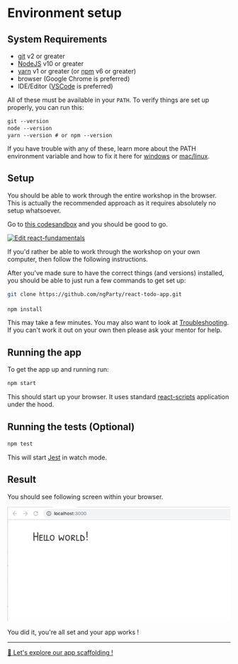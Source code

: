 # Environment setup

## System Requirements

- [git][git] v2 or greater
- [NodeJS][node] v10 or greater
- [yarn][yarn] v1 or greater (or [npm][npm] v6 or greater)
- browser (Google Chrome is preferred)
- IDE/Editor ([VSCode](https://code.visualstudio.com/Download) is preferred)

All of these must be available in your `PATH`. To verify things are set up
properly, you can run this:

```shell
git --version
node --version
yarn --version # or npm --version
```

If you have trouble with any of these, learn more about the PATH environment
variable and how to fix it here for [windows][win-path] or
[mac/linux][mac-path].

## Setup

You should be able to work through the entire workshop in the browser. This is
actually the recommended approach as it requires absolutely no setup whatsoever.

Go to
[this codesandbox](https://codesandbox.io/s/github/ngParty/react-todo-app)
and you should be good to go.

[![Edit react-fundamentals](https://codesandbox.io/static/img/play-codesandbox.svg)](https://codesandbox.io/s/github/ngParty/react-todo-app)

If you'd rather be able to work through the workshop on your own computer, then
follow the following instructions.

After you've made sure to have the correct things (and versions) installed, you
should be able to just run a few commands to get set up:

```sh
git clone https://github.com/ngParty/react-todo-app.git

npm install
```

This may take a few minutes. You may also want to look
at [Troubleshooting](#troubleshooting). If you can't work it out on your own
then please ask your mentor for help.

## Running the app

To get the app up and running run:

```sh
npm start
```

This should start up your browser. It uses standard
[react-scripts](https://github.com/facebook/create-react-app) application under the hood.

## Running the tests (Optional)

```sh
npm test
```

This will start [Jest](http://facebook.github.io/jest) in watch mode.

## Result

You should see following screen within your browser.

![Start Screen](./start-screen.png)

You did it, you're all set and your app works !

---

[🚀 Let's explore our app scaffolding !](./2-app-structure.md)

[npm]: https://www.npmjs.com/
[node]: https://nodejs.org
[git]: https://git-scm.com/
[yarn]: https://yarnpkg.com/
[win-path]: https://www.howtogeek.com/118594/how-to-edit-your-system-path-for-easy-command-line-access/
[mac-path]: http://stackoverflow.com/a/24322978/971592

